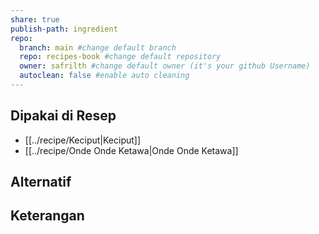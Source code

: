 ```yaml
---
share: true
publish-path: ingredient
repo:
  branch: main #change default branch 
  repo: recipes-book #change default repository
  owner: safrilth #change default owner (it's your github Username)
  autoclean: false #enable auto cleaning
---
```


## Dipakai di Resep
- [[../recipe/Keciput|Keciput]]
- [[../recipe/Onde Onde Ketawa|Onde Onde Ketawa]]


## Alternatif

## Keterangan